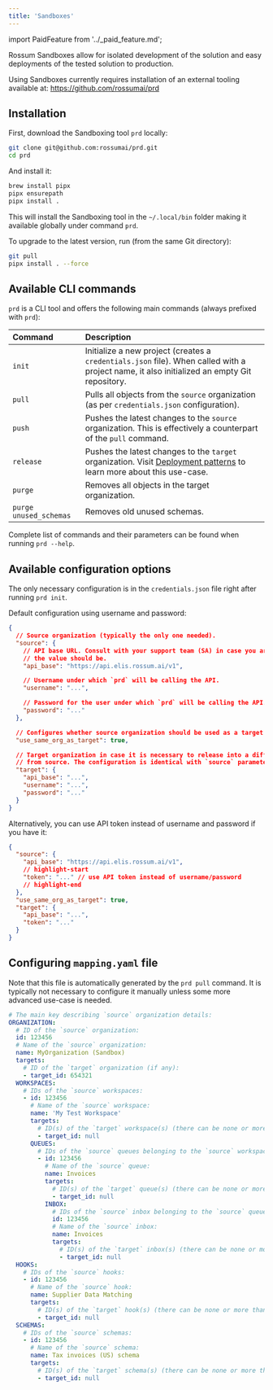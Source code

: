 ```yaml
---
title: 'Sandboxes'
---
```


import PaidFeature from '../\_paid_feature.md';

<PaidFeature />

Rossum Sandboxes allow for isolated development of the solution and easy deployments of the tested solution to production.

Using Sandboxes currently requires installation of an external tooling available at: https://github.com/rossumai/prd

## Installation

First, download the Sandboxing tool `prd` locally:

```bash
git clone git@github.com:rossumai/prd.git
cd prd
```

And install it:

```bash
brew install pipx
pipx ensurepath
pipx install .
```

This will install the Sandboxing tool in the `~/.local/bin` folder making it available globally under command `prd`.

To upgrade to the latest version, run (from the same Git directory):

```bash
git pull
pipx install . --force
```

## Available CLI commands

`prd` is a CLI tool and offers the following main commands (always prefixed with `prd`):

| Command                | Description                                                                                                                                                                                  |
| :--------------------- | :------------------------------------------------------------------------------------------------------------------------------------------------------------------------------------------- |
| `init`                 | Initialize a new project (creates a `credentials.json` file). When called with a project name, it also initialized an empty Git repository.                                                  |
| `pull`                 | Pulls all objects from the `source` organization (as per `credentials.json` configuration).                                                                                                  |
| `push`                 | Pushes the latest changes to the `source` organization. This is effectively a counterpart of the `pull` command.                                                                             |
| `release`              | Pushes the latest changes to the `target` organization. Visit [Deployment patterns](./deployment-patterns.md#two-environments-for-sandbox-and-production) to learn more about this use-case. |
| `purge`                | Removes all objects in the target organization.                                                                                                                                              |
| `purge unused_schemas` | Removes old unused schemas.                                                                                                                                                                  |

Complete list of commands and their parameters can be found when running `prd --help`.

## Available configuration options

The only necessary configuration is in the `credentials.json` file right after running `prd init`.

Default configuration using username and password:

```json
{
  // Source organization (typically the only one needed).
  "source": {
    // API base URL. Consult with your support team (SA) in case you are not sure what
    // the value should be.
    "api_base": "https://api.elis.rossum.ai/v1",

    // Username under which `prd` will be calling the API.
    "username": "...",

    // Password for the user under which `prd` will be calling the API.
    "password": "..."
  },

  // Configures whether source organization should be used as a target organization or not.
  "use_same_org_as_target": true,

  // Target organization in case it is necessary to release into a different organization
  // from source. The configuration is identical with `source` parameter.
  "target": {
    "api_base": "...",
    "username": "...",
    "password": "..."
  }
}
```

Alternatively, you can use API token instead of username and password if you have it:

```json
{
  "source": {
    "api_base": "https://api.elis.rossum.ai/v1",
    // highlight-start
    "token": "..." // use API token instead of username/password
    // highlight-end
  },
  "use_same_org_as_target": true,
  "target": {
    "api_base": "...",
    "token": "..."
  }
}
```

## Configuring `mapping.yaml` file

Note that this file is automatically generated by the `prd pull` command. It is typically not necessary to configure it manually unless some more advanced use-case is needed.

```yaml
# The main key describing `source` organization details:
ORGANIZATION:
  # ID of the `source` organization:
  id: 123456
  # Name of the `source` organization:
  name: MyOrganization (Sandbox)
  targets:
    # ID of the `target` organization (if any):
    - target_id: 654321
  WORKSPACES:
    # IDs of the `source` workspaces:
    - id: 123456
      # Name of the `source` workspace:
      name: 'My Test Workspace'
      targets:
        # ID(s) of the `target` workspace(s) (there can be none or more than one):
        - target_id: null
      QUEUES:
        # IDs of the `source` queues belonging to the `source` workspace above:
        - id: 123456
          # Name of the `source` queue:
          name: Invoices
          targets:
            # ID(s) of the `target` queue(s) (there can be none or more than one):
            - target_id: null
          INBOX:
            # IDs of the `source` inbox belonging to the `source` queue above:
            id: 123456
            # Name of the `source` inbox:
            name: Invoices
            targets:
              # ID(s) of the `target` inbox(s) (there can be none or more than one):
              - target_id: null
  HOOKS:
    # IDs of the `source` hooks:
    - id: 123456
      # Name of the `source` hook:
      name: Supplier Data Matching
      targets:
        # ID(s) of the `target` hook(s) (there can be none or more than one):
        - target_id: null
  SCHEMAS:
    # IDs of the `source` schemas:
    - id: 123456
      # Name of the `source` schema:
      name: Tax invoices (US) schema
      targets:
        # ID(s) of the `target` schema(s) (there can be none or more than one):
        - target_id: null
```
